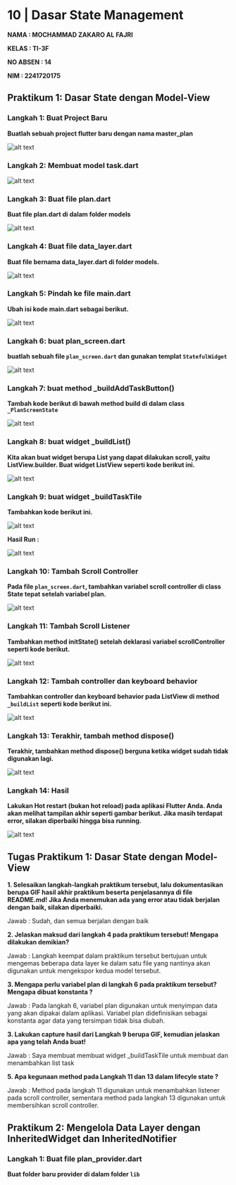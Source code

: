 # 10 | Dasar State Management

**NAMA : MOCHAMMAD ZAKARO AL FAJRI**

**KELAS : TI-3F**

**NO ABSEN : 14**

**NIM : 2241720175**

## Praktikum 1: Dasar State dengan Model-View

### Langkah 1: Buat Project Baru

**Buatlah sebuah project flutter baru dengan nama master_plan**

![alt text](assets/p1l1.png)

### Langkah 2: Membuat model task.dart 

![alt text](assets/p1l2.png)

### Langkah 3: Buat file plan.dart

**Buat file plan.dart di dalam folder models**

![alt text](assets/p1l3.png)

### Langkah 4: Buat file data_layer.dart

**Buat file bernama data_layer.dart di folder models.**

![alt text](assets/p1l4.png)

### Langkah 5: Pindah ke file main.dart 

**Ubah isi kode main.dart sebagai berikut.**

![alt text](assets/p1l5.png)

### Langkah 6: buat plan_screen.dart

**buatlah sebuah file `plan_screen.dart` dan gunakan templat `StatefulWidget`**

![alt text](assets/p1l6.png)

### Langkah 7: buat method _buildAddTaskButton()

**Tambah kode berikut di bawah method build di dalam class `_PlanScreenState`**

![alt text](assets/p1l7.png)

### Langkah 8: buat widget _buildList()

**Kita akan buat widget berupa List yang dapat dilakukan scroll, yaitu ListView.builder. Buat widget ListView seperti kode berikut ini.**

![alt text](assets/p1l8.png)

### Langkah 9: buat widget _buildTaskTile

**Tambahkan kode berikut ini.**

![alt text](assets/p1l9.png)

**Hasil Run :**

![alt text](assets/p1l9.gif)

### Langkah 10: Tambah Scroll Controller

**Pada file `plan_screen.dart`, tambahkan variabel scroll controller di class State tepat setelah variabel plan.**

![alt text](assets/p1l10.png)

### Langkah 11: Tambah Scroll Listener

**Tambahkan method initState() setelah deklarasi variabel scrollController seperti kode berikut.**

![alt text](assets/p1l11.png)

### Langkah 12: Tambah controller dan keyboard behavior

**Tambahkan controller dan keyboard behavior pada ListView di method `_buildList` seperti kode berikut ini.**

![alt text](assets/p1l12.png)

### Langkah 13: Terakhir, tambah method dispose()

**Terakhir, tambahkan method dispose() berguna ketika widget sudah tidak digunakan lagi.**

![alt text](assets/p1l13.png)

### Langkah 14: Hasil

**Lakukan Hot restart (bukan hot reload) pada aplikasi Flutter Anda. Anda akan melihat tampilan akhir seperti gambar berikut. Jika masih terdapat error, silakan diperbaiki hingga bisa running.**

![alt text](assets/p1l14.gif)

## Tugas Praktikum 1: Dasar State dengan Model-View

**1. Selesaikan langkah-langkah praktikum tersebut, lalu dokumentasikan berupa GIF hasil akhir praktikum beserta penjelasannya di file README.md! Jika Anda menemukan ada yang error atau tidak berjalan dengan baik, silakan diperbaiki.**

Jawab :  Sudah, dan semua berjalan dengan baik

**2. Jelaskan maksud dari langkah 4 pada praktikum tersebut! Mengapa dilakukan demikian?** 

Jawab : Langkah keempat dalam praktikum tersebut bertujuan untuk mengemas beberapa data layer ke dalam satu file yang nantinya akan digunakan untuk mengekspor kedua model tersebut.

**3. Mengapa perlu variabel plan di langkah 6 pada praktikum tersebut? Mengapa dibuat konstanta ?**

Jawab : Pada langkah 6, variabel plan digunakan untuk menyimpan data yang akan dipakai dalam aplikasi. Variabel plan didefinisikan sebagai konstanta agar data yang tersimpan tidak bisa diubah.

**3. Lakukan capture hasil dari Langkah 9 berupa GIF, kemudian jelaskan apa yang telah Anda buat!**

Jawab : Saya membuat membuat widget _buildTaskTile untuk membuat dan menambahkan list task

**5. Apa kegunaan method pada Langkah 11 dan 13 dalam lifecyle state ?** 

Jawab : Method pada langkah 11 digunakan untuk menambahkan listener pada scroll controller, sementara method pada langkah 13 digunakan untuk membersihkan scroll controller.

## Praktikum 2: Mengelola Data Layer dengan InheritedWidget dan InheritedNotifier

### Langkah 1: Buat file plan_provider.dart

**Buat folder baru provider di dalam folder `lib`**


